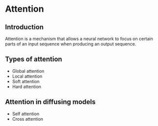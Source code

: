 # Attention

## Introduction

Attention is a mechanism that allows a neural network to focus on certain parts of an input sequence when producing an output sequence.

## Types of attention

- Global attention
- Local attention
- Soft attention
- Hard attention

## Attention in diffusing models

- Self attention
- Cross attention
